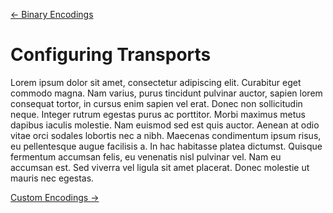 [← Binary Encodings](06-binary-encodings.md)

# Configuring Transports

Lorem ipsum dolor sit amet, consectetur adipiscing elit. Curabitur eget commodo magna. Nam varius, purus tincidunt pulvinar auctor, sapien lorem consequat tortor, in cursus enim sapien vel erat. Donec non sollicitudin neque. Integer rutrum egestas purus ac porttitor. Morbi maximus metus dapibus iaculis molestie. Nam euismod sed est quis auctor. Aenean at odio vitae orci sodales lobortis nec a nibh. Maecenas condimentum ipsum risus, eu pellentesque augue facilisis a. In hac habitasse platea dictumst. Quisque fermentum accumsan felis, eu venenatis nisl pulvinar vel. Nam eu accumsan est. Sed viverra vel ligula sit amet placerat. Donec molestie ut mauris nec egestas.

[Custom Encodings →](09-custom-encodings.md)

